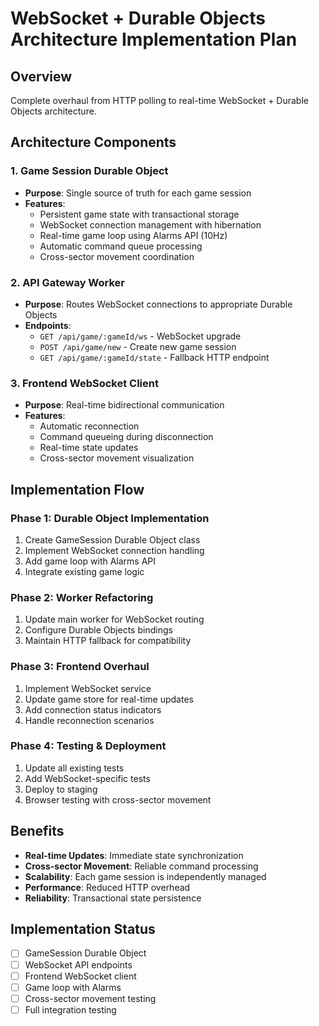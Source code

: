 # WebSocket + Durable Objects Architecture Implementation Plan

## Overview
Complete overhaul from HTTP polling to real-time WebSocket + Durable Objects architecture.

## Architecture Components

### 1. Game Session Durable Object
- **Purpose**: Single source of truth for each game session
- **Features**:
  - Persistent game state with transactional storage
  - WebSocket connection management with hibernation
  - Real-time game loop using Alarms API (10Hz)
  - Automatic command queue processing
  - Cross-sector movement coordination

### 2. API Gateway Worker
- **Purpose**: Routes WebSocket connections to appropriate Durable Objects
- **Endpoints**:
  - `GET /api/game/:gameId/ws` - WebSocket upgrade
  - `POST /api/game/new` - Create new game session
  - `GET /api/game/:gameId/state` - Fallback HTTP endpoint

### 3. Frontend WebSocket Client
- **Purpose**: Real-time bidirectional communication
- **Features**:
  - Automatic reconnection
  - Command queueing during disconnection
  - Real-time state updates
  - Cross-sector movement visualization

## Implementation Flow

### Phase 1: Durable Object Implementation
1. Create GameSession Durable Object class
2. Implement WebSocket connection handling
3. Add game loop with Alarms API
4. Integrate existing game logic

### Phase 2: Worker Refactoring
1. Update main worker for WebSocket routing
2. Configure Durable Objects bindings
3. Maintain HTTP fallback for compatibility

### Phase 3: Frontend Overhaul
1. Implement WebSocket service
2. Update game store for real-time updates
3. Add connection status indicators
4. Handle reconnection scenarios

### Phase 4: Testing & Deployment
1. Update all existing tests
2. Add WebSocket-specific tests
3. Deploy to staging
4. Browser testing with cross-sector movement

## Benefits
- **Real-time Updates**: Immediate state synchronization
- **Cross-sector Movement**: Reliable command processing
- **Scalability**: Each game session is independently managed
- **Performance**: Reduced HTTP overhead
- **Reliability**: Transactional state persistence

## Implementation Status
- [ ] GameSession Durable Object
- [ ] WebSocket API endpoints  
- [ ] Frontend WebSocket client
- [ ] Game loop with Alarms
- [ ] Cross-sector movement testing
- [ ] Full integration testing
